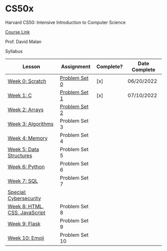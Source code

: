 # CS50x
Harvard CS50: Intensive Introduction to Computer Science

[Course Link](https://cs50.harvard.edu/x/2022/)

Prof. David Malan

Syllabus

 | Lesson | Assignment | Complete? | Date Complete |
 | --- | --- | --- | --- |
 | [Week 0: Scratch](/Week%200%20Scratch/README.md) | [Problem Set 0](https://cs50.harvard.edu/x/2022/psets/0/) | [x] | 06/20/2022 |
 | [Week 1: C](/Week%201%20C/README.md) | [Problem Set 1](https://cs50.harvard.edu/x/2022/psets/1/) | [x]| 07/10/2022 |
 | [Week 2: Arrays](/Week%202%20Arrays/README.md) | [Problem Set 2](https://cs50.harvard.edu/x/2022/psets/2/) |  |  |
 | [Week 3: Algorithms]() | Problem Set 3 |  | |
 | [Week 4: Memory]() | Problem Set 4 | |  |
 | [Week 5: Data Structures]() | Problem Set 5 |  |  |
 | [Week 6: Python]() | Problem Set 6 | | |
 | [Week 7: SQL]() | Problem Set 7 |  |  |
 | [Special: Cybersecurity]() |  | |  |
 | [Week 8: HTML, CSS, JavaScript]() | Problem Set 8 | |  |
 | [Week 9: Flask]() | Problem Set 9 | |  |
 | [Week 10: Emoji]() | Problem Set 10 |  |  |


    
